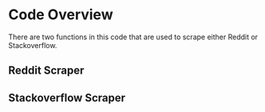 # Code Overview
There are two functions in this code that are used to scrape either Reddit or Stackoverflow.

## Reddit Scraper


## Stackoverflow Scraper
